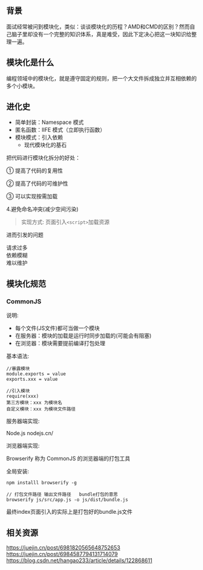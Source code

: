 ## 背景
面试经常被问到模块化，类似：谈谈模块化的历程？AMD和CMD的区别？然而自己脑子里却没有一个完整的知识体系，真是难受，因此下定决心把这一块知识给整理一遍。





## 模块化是什么
编程领域中的模块化，就是遵守固定的规则，把一个大文件拆成独立并互相依赖的多个小模块。

## 进化史
- 简单封装：Namespace 模式
- 匿名函数：IIFE 模式（立即执行函数）
- 模块模式：引入依赖
  - 现代模块化的基石

把代码进行模块化拆分的好处：

① 提高了代码的复用性

② 提高了代码的可维护性

③ 可以实现按需加载

4.避免命名冲突(减少空间污染)

>实现方式:
页面引入`<script>`加载资源

进而引发的问题

请求过多 <br>
依赖模糊 <br>
难以维护 <br>

## 模块化规范

### CommonJS
说明:
- 每个文件(JS文件)都可当做一个模块
- 在服务器：模块的加载是运行时同步加载的(可能会有阻塞)
- 在浏览器：模块需要提前编译打包处理

基本语法:
```ecmascript 6
//暴露模块
module.exports = value
exports.xxx = value

//引入模块
require(xxx)
第三方模块：xxx 为模块名
自定义模块：xxx 为模块文件路径
```

服务器端实现:

Node.js
nodejs.cn/

浏览器端实现:

Browserify
称为 CommonJS 的浏览器端的打包工具

全局安装:
```shell
npm installl browserify -g

// 打包文件路径 输出文件路径   bundle打包的意思
browserify js/src/app.js -o js/dist/bundle.js
```
最终index页面引入的实际上是打包好的bundle.js文件





















## 相关资源
https://juejin.cn/post/6981820565648752653 <br>
https://juejin.cn/post/6984587794131714079 <br>
https://blog.csdn.net/hangao233/article/details/122868611 <br>